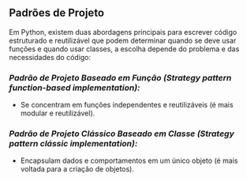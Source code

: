 ## **Padrões de Projeto**
Em Python, existem duas abordagens principais para escrever código estruturado e reutilizável que podem determinar quando se deve usar funções e quando usar classes, a escolha depende do problema e das necessidades do código: 

### ***Padrão de Projeto Baseado em Função (Strategy pattern function-based implementation):***
  - Se concentram em funções independentes e reutilizáveis (é mais modular e reutilizável).

### ***Padrão de Projeto Clássico Baseado em Classe (Strategy pattern clássic implementation):***
  - Encapsulam dados e comportamentos em um único objeto (é mais voltada para a criação de objetos).